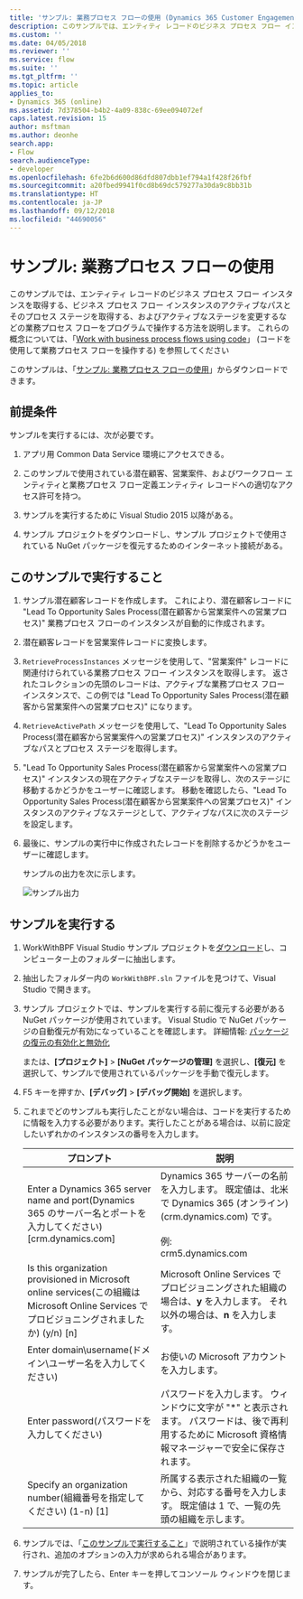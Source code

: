 ```yaml
---
title: 'サンプル: 業務プロセス フローの使用 (Dynamics 365 Customer Engagement の開発者ガイド) | MicrosoftDocs'
description: このサンプルでは、エンティティ レコードのビジネス プロセス フロー インスタンスを取得する、ビジネス プロセス フロー インスタンスのアクティブなパスとそのプロセス ステージを取得する、およびアクティブなステージを変更するなどの業務プロセス フローをプログラムで操作する方法を説明します。
ms.custom: ''
ms.date: 04/05/2018
ms.reviewer: ''
ms.service: flow
ms.suite: ''
ms.tgt_pltfrm: ''
ms.topic: article
applies_to:
- Dynamics 365 (online)
ms.assetid: 7d378504-b4b2-4a09-838c-69ee094072ef
caps.latest.revision: 15
author: msftman
ms.author: deonhe
search.app:
- Flow
search.audienceType:
- developer
ms.openlocfilehash: 6fe2b6d600d86dfd807dbb1ef794a1f428f26fbf
ms.sourcegitcommit: a20fbed9941f0cd8b69dc579277a30da9c8bb31b
ms.translationtype: HT
ms.contentlocale: ja-JP
ms.lasthandoff: 09/12/2018
ms.locfileid: "44690056"
---
```

# <a name="sample-work-with-business-process-flows"></a>サンプル: 業務プロセス フローの使用

このサンプルでは、エンティティ レコードのビジネス プロセス フロー インスタンスを取得する、ビジネス プロセス フロー インスタンスのアクティブなパスとそのプロセス ステージを取得する、およびアクティブなステージを変更するなどの業務プロセス フローをプログラムで操作する方法を説明します。 これらの概念については、「[Work with business process flows using code](business-process-flows-code.md)」 (コードを使用して業務プロセス フローを操作する) を参照してください  

 このサンプルは、「[サンプル: 業務プロセス フローの使用](https://go.microsoft.com/fwlink/p/?LinkId=846108)」からダウンロードできます。  

<a name="BKMK_Prerequisites"></a>   
## <a name="prerequisites"></a>前提条件  
 サンプルを実行するには、次が必要です。  

1. アプリ用 Common Data Service 環境にアクセスできる。  

2. このサンプルで使用されている潜在顧客、営業案件、およびワークフロー エンティティと業務プロセス フロー定義エンティティ レコードへの適切なアクセス許可を持つ。  

3. サンプルを実行するために Visual Studio 2015 以降がある。  

4. サンプル プロジェクトをダウンロードし、サンプル プロジェクトで使用されている NuGet パッケージを復元するためのインターネット接続がある。  

<a name="BKMK_WhatThisSampleDoes"></a>   
## <a name="what-this-sample-does"></a>このサンプルで実行すること  

1.  サンプル潜在顧客レコードを作成します。 これにより、潜在顧客レコードに "Lead To Opportunity Sales Process\(潜在顧客から営業案件への営業プロセス\)" 業務プロセス フローのインスタンスが自動的に作成されます。  

2.  潜在顧客レコードを営業案件レコードに変換します。  


4.  `RetrieveProcessInstances` メッセージを使用して、"営業案件" レコードに関連付けられている業務プロセス フロー インスタンスを取得します。 返されたコレクションの先頭のレコードは、アクティブな業務プロセス フロー インスタンスで、この例では "Lead To Opportunity Sales Process\(潜在顧客から営業案件への営業プロセス\)" になります。  

5.  `RetrieveActivePath` メッセージを使用して、"Lead To Opportunity Sales Process\(潜在顧客から営業案件への営業プロセス\)" インスタンスのアクティブなパスとプロセス ステージを取得します。  

6.  "Lead To Opportunity Sales Process\(潜在顧客から営業案件への営業プロセス\)" インスタンスの現在アクティブなステージを取得し、次のステージに移動するかどうかをユーザーに確認します。 移動を確認したら、"Lead To Opportunity Sales Process\(潜在顧客から営業案件への営業プロセス\)" インスタンスのアクティブなステージとして、アクティブなパスに次のステージを設定します。  

7.  最後に、サンプルの実行中に作成されたレコードを削除するかどうかをユーザーに確認します。  

     サンプルの出力を次に示します。  

    ![サンプル出力](media/work-with-bpf-sample-output.png "サンプル出力")  

<a name="BKMK_runSample"></a>   
## <a name="run-the-sample"></a>サンプルを実行する  

1. WorkWithBPF Visual Studio サンプル プロジェクトを[ダウンロード](https://go.microsoft.com/fwlink/p/?LinkId=846108)し、コンピューター上のフォルダーに抽出します。  

2. 抽出したフォルダー内の `WorkWithBPF.sln` ファイルを見つけて、Visual Studio で開きます。  

3. サンプル プロジェクトでは、サンプルを実行する前に復元する必要がある NuGet パッケージが使用されています。 Visual Studio で NuGet パッケージの自動復元が有効になっていることを確認します。 詳細情報: [パッケージの復元の有効化と無効化](https://go.microsoft.com/fwlink/?linkid=846106)  

    または、**[プロジェクト]** > **[NuGet パッケージの管理]** を選択し、**[復元]** を選択して、サンプルで使用されているパッケージを手動で復元します。  

4. F5 キーを押すか、**[デバッグ]** > **[デバッグ開始]** を選択します。  

5. これまでどのサンプルも実行したことがない場合は、コードを実行するために情報を入力する必要があります。実行したことがある場合は、以前に設定したいずれかのインスタンスの番号を入力します。  


   |                                 プロンプト                                  |                                                                                             説明                                                                                             |
   |-------------------------------------------------------------------------|-----------------------------------------------------------------------------------------------------------------------------------------------------------------------------------------------------|
   |      Enter a Dynamics 365 server name and port\(Dynamics 365 のサーバー名とポートを入力してください\) [crm.dynamics.com]       | Dynamics 365 サーバーの名前を入力します。 既定値は、北米で Dynamics 365 (オンライン) (crm.dynamics.com) です。<br /><br /> 例: <br />crm5.dynamics.com |
   | Is this organization provisioned in Microsoft online services\(この組織は Microsoft Online Services でプロビジョニングされましたか\) (y/n) [n] |                                                 Microsoft Online Services でプロビジョニングされた組織の場合は、**y** を入力します。 それ以外の場合は、**n** を入力します。                                                  |
   |                          Enter domain\username\(ドメイン\ユーザー名を入力してください\)                          |                                                                                    お使いの Microsoft アカウントを入力します。                                                                                     |
   |                             Enter password\(パスワードを入力してください\)                              |                      パスワードを入力します。 ウィンドウに文字が "\*" と表示されます。 パスワードは、後で再利用するために Microsoft 資格情報マネージャーで安全に保存されます。                       |
   |                Specify an organization number\(組織番号を指定してください\) (1-n) [1]                 |                      所属する表示された組織の一覧から、対応する番号を入力します。 既定値は 1 で、一覧の先頭の組織を示します。                       |


6. サンプルでは、「[このサンプルで実行すること](#what-this-sample-does)」で説明されている操作が実行され、追加のオプションの入力が求められる場合があります。  

7. サンプルが完了したら、Enter キーを押してコンソール ウィンドウを閉じます。  

